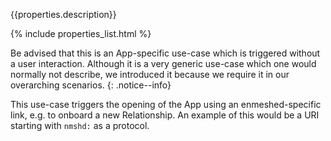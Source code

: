{{properties.description}}

{% include properties_list.html %}

Be advised that this is an App-specific use-case which is triggered without a user interaction. Although it is a very generic use-case which one would normally not describe, we introduced it because we require it in our overarching scenarios.
{: .notice--info}

This use-case triggers the opening of the App using an enmeshed-specific link, e.g. to onboard a new Relationship. An example of this would be a URI starting with `nmshd:` as a protocol.
